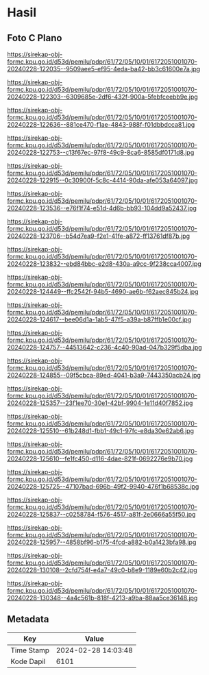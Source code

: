 # Hasil

## Foto C Plano

https://sirekap-obj-formc.kpu.go.id/d53d/pemilu/pdpr/61/72/05/10/01/6172051001070-20240228-122035--9509aee5-ef95-4eda-ba42-bb3c61600e7a.jpg

https://sirekap-obj-formc.kpu.go.id/d53d/pemilu/pdpr/61/72/05/10/01/6172051001070-20240228-122303--6309685e-2df6-432f-900a-5febfceebb9e.jpg

https://sirekap-obj-formc.kpu.go.id/d53d/pemilu/pdpr/61/72/05/10/01/6172051001070-20240228-122636--881ce470-f1ae-4843-988f-f01dbbdcca81.jpg

https://sirekap-obj-formc.kpu.go.id/d53d/pemilu/pdpr/61/72/05/10/01/6172051001070-20240228-122753--c13f67ec-97f8-49c9-8ca6-8585df0171d8.jpg

https://sirekap-obj-formc.kpu.go.id/d53d/pemilu/pdpr/61/72/05/10/01/6172051001070-20240228-122915--0c30900f-5c8c-4414-90da-afe053a64097.jpg

https://sirekap-obj-formc.kpu.go.id/d53d/pemilu/pdpr/61/72/05/10/01/6172051001070-20240228-123536--e76f1f74-e51d-4d6b-bb93-104dd9a52437.jpg

https://sirekap-obj-formc.kpu.go.id/d53d/pemilu/pdpr/61/72/05/10/01/6172051001070-20240228-123706--b54d7ea9-f2e1-41fe-a872-ff13761df87b.jpg

https://sirekap-obj-formc.kpu.go.id/d53d/pemilu/pdpr/61/72/05/10/01/6172051001070-20240228-123832--ebd84bbc-e2d8-430a-a9cc-9f238cca4007.jpg

https://sirekap-obj-formc.kpu.go.id/d53d/pemilu/pdpr/61/72/05/10/01/6172051001070-20240228-124449--ffc2542f-94b5-4690-ae6b-f62aec845b24.jpg

https://sirekap-obj-formc.kpu.go.id/d53d/pemilu/pdpr/61/72/05/10/01/6172051001070-20240228-124617--bee06d1a-1ab5-47f5-a39a-b87ffb1e00cf.jpg

https://sirekap-obj-formc.kpu.go.id/d53d/pemilu/pdpr/61/72/05/10/01/6172051001070-20240228-124757--44513642-c236-4c40-90ad-047b329f5dba.jpg

https://sirekap-obj-formc.kpu.go.id/d53d/pemilu/pdpr/61/72/05/10/01/6172051001070-20240228-124855--09f5cbca-89ed-4041-b3a9-7443350acb24.jpg

https://sirekap-obj-formc.kpu.go.id/d53d/pemilu/pdpr/61/72/05/10/01/6172051001070-20240228-125357--23f1ee70-30e1-42bf-9904-1e11d40f7852.jpg

https://sirekap-obj-formc.kpu.go.id/d53d/pemilu/pdpr/61/72/05/10/01/6172051001070-20240228-125510--61b248d1-fbb1-49c1-97fc-e8da30e62ab6.jpg

https://sirekap-obj-formc.kpu.go.id/d53d/pemilu/pdpr/61/72/05/10/01/6172051001070-20240228-125610--fe1fc450-d116-4dae-821f-0692276e9b70.jpg

https://sirekap-obj-formc.kpu.go.id/d53d/pemilu/pdpr/61/72/05/10/01/6172051001070-20240228-125725--47107bad-696b-49f2-9940-476f1b68538c.jpg

https://sirekap-obj-formc.kpu.go.id/d53d/pemilu/pdpr/61/72/05/10/01/6172051001070-20240228-125837--c0258784-f576-4517-a81f-2e0666a55f50.jpg

https://sirekap-obj-formc.kpu.go.id/d53d/pemilu/pdpr/61/72/05/10/01/6172051001070-20240228-125957--4858bf96-b175-4fcd-a882-b0a1423bfa98.jpg

https://sirekap-obj-formc.kpu.go.id/d53d/pemilu/pdpr/61/72/05/10/01/6172051001070-20240228-130108--2cfd754f-e4a7-49c0-b8e9-1189e60b2c42.jpg

https://sirekap-obj-formc.kpu.go.id/d53d/pemilu/pdpr/61/72/05/10/01/6172051001070-20240228-130348--4a4c561b-818f-4213-a9ba-88aa5ce36148.jpg


## Metadata

| Key        | Value               |
| ---------- | ------------------- |
| Time Stamp | 2024-02-28 14:03:48 |
| Kode Dapil | 6101                |



